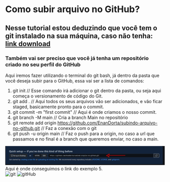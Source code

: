 # Como subir arquivo no GitHub?
## Nesse tutorial estou deduzindo que você tem o git instalado na sua máquina, caso não tenha: [link download](https://git-scm.com/book/pt-br/v2/Come%C3%A7ando-Instalando-o-Git)
### Também vai ser preciso que você já tenha um repositório criado no seu perfil do GitHub
Aqui iremos fazer utilizando o terminal do git bash, já dentro da pasta que você deseja subir para o GitHub, essa vai ser a lista de comandos:

1. git init // Esse comando irá adicionar o git dentro da pasta, ou seja aqui começa o versionamento de código do Git.
2. git add . // Aqui todos os seus arquivos vão ser adicionados, e vão ficar staged, basicamente pronto para o commit.
3. git commit -m "first commit" // Aqui é onde criamos o nosso commit.
4. git branch -M main // Cria a branch Main no repositório
5. git remote add origin https://github.com/EnanDorta/subindo-arquivo-no-github.git // Faz a conexão com o git
6. git push -u origin main // Faz o push para a origin, no caso a url que passamos e no final é a branch que queremos enviar, no caso a main.

<div><img src = "img/imgCloneGit.png"></div>
Aqui é onde conseguimos o link do exemplo 5.

<div>
  <img alt="git" height="50" width="50"src="https://cdn.jsdelivr.net/gh/devicons/devicon/icons/git/git-original.svg" />
  <img alt="gitHub" height="50" width="50" src="https://cdn.jsdelivr.net/gh/devicons/devicon/icons/github/github-original-wordmark.svg" />
</div>
